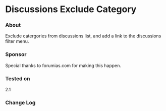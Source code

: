 # Discussions Exclude Category #

### About ###
Exclude catergories from discussions list, and add a link to the discussions filter menu.

### Sponsor ###
Special thanks to forumias.com for making this happen.

### Tested on ###
2.1

### Change Log ###

